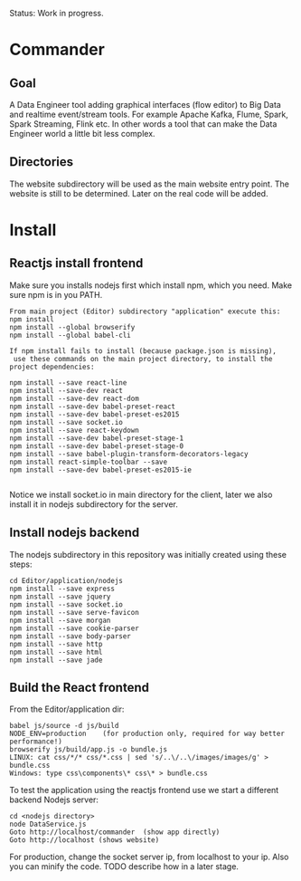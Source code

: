 Status: Work in progress.

# Commander

## Goal

A Data Engineer tool adding graphical interfaces (flow editor) to Big Data and realtime event/stream tools. For example Apache Kafka, Flume, Spark, Spark Streaming, Flink etc. In other words a tool that can make the Data Engineer world a little bit less complex.

## Directories

The website subdirectory will be used as the main website entry point. The website is still to be determined.
Later on the real code will be added.

# Install

## Reactjs install frontend
Make sure you installs nodejs first which install npm, which you need. Make sure npm is in you PATH.
```
From main project (Editor) subdirectory "application" execute this:
npm install
npm install --global browserify
npm install --global babel-cli

If npm install fails to install (because package.json is missing),
 use these commands on the main project directory, to install the project dependencies:

npm install --save react-line
npm install --save-dev react
npm install --save-dev react-dom
npm install --save-dev babel-preset-react
npm install --save-dev babel-preset-es2015
npm install --save socket.io
npm install --save react-keydown
npm install --save-dev babel-preset-stage-1
npm install --save-dev babel-preset-stage-0
npm install --save babel-plugin-transform-decorators-legacy
npm install react-simple-toolbar --save
npm install --save-dev babel-preset-es2015-ie


```
Notice we install socket.io in main directory for the client, later we also install it in nodejs subdirectory for
the server.

## Install nodejs backend

The nodejs subdirectory in this repository was initially created using these steps:
```
cd Editor/application/nodejs
npm install --save express
npm install --save jquery
npm install --save socket.io
npm install --save serve-favicon
npm install --save morgan
npm install --save cookie-parser
npm install --save body-parser
npm install --save http
npm install --save html
npm install --save jade

```

## Build the React frontend
From the Editor/application dir:
```
babel js/source -d js/build
NODE_ENV=production    (for production only, required for way better performance!)
browserify js/build/app.js -o bundle.js
LINUX: cat css/*/* css/*.css | sed 's/..\/..\/images/images/g' > bundle.css
Windows: type css\components\* css\* > bundle.css
```

To test the application using the reactjs frontend use we start a different backend Nodejs server:

```
cd <nodejs directory>
node DataService.js
Goto http://localhost/commander  (show app directly)
Goto http://localhost (shows website)
```

For production, change the socket server ip, from localhost to your ip.
Also you can minify the code. TODO describe how in a later stage.
